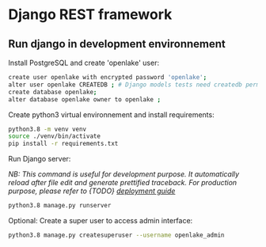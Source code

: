 # Django REST framework 


## Run django in development environnement

Install PostgreSQL and create 'openlake' user:
```bash
create user openlake with encrypted password 'openlake';
alter user openlake CREATEDB ; # Django models tests need createdb permission
create database openlake;
alter database openlake owner to openlake ;
```

Create python3 virtual environnement and install requirements:
```bash
python3.8 -m venv venv
source ./venv/bin/activate
pip install -r requirements.txt
```

Run Django server:

*NB: This command is useful for development purpose. It automatically reload after file edit and generate prettified traceback. For production purpose, please refer to {TODO} [deployment guide]()*

```bash
python3.8 manage.py runserver 
```

Optional: Create a super user to access admin interface:

```bash
python3.8 manage.py createsuperuser --username openlake_admin
```




